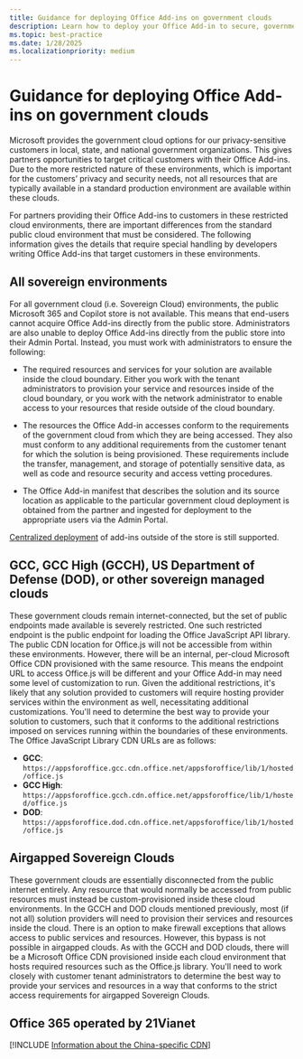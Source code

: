 ```yaml
---
title: Guidance for deploying Office Add-ins on government clouds
description: Learn how to deploy your Office Add-in to secure, government cloud environments
ms.topic: best-practice
ms.date: 1/28/2025
ms.localizationpriority: medium
---
```


# Guidance for deploying Office Add-ins on government clouds

Microsoft provides the government cloud options for our privacy-sensitive customers in local, state, and national government organizations. This gives partners opportunities to target critical customers with their Office Add-ins. Due to the more restricted nature of these environments, which is important for the customers’ privacy and security needs, not all resources that are typically available in a standard production environment are available within these clouds.

For partners providing their Office Add-ins to customers in these restricted cloud environments, there are important differences from the standard public cloud environment that must be considered. The following information gives the details that require special handling by developers writing Office Add-ins that target customers in these environments.

## All sovereign environments

For all government cloud (i.e. Sovereign Cloud) environments, the public Microsoft 365 and Copilot store is not available. This means that end-users cannot acquire Office Add-ins directly from the public store. Administrators are also unable to deploy Office Add-ins directly from the public store into their Admin Portal. Instead, you must work with administrators to ensure the following:

- The required resources and services for your solution are available inside the cloud boundary. Either you work with the tenant administrators to provision your service and resources inside of the cloud boundary, or you work with the network administrator to enable access to your resources that reside outside of the cloud boundary.

- The resources the Office Add-in accesses conform to the requirements of the government cloud from which they are being accessed. They also must conform to any additional requirements from the customer tenant for which the solution is being provisioned. These requirements include the transfer, management, and storage of potentially sensitive data, as well as code and resource security and access vetting procedures.

- The Office Add-in manifest that describes the solution and its source location as applicable to the particular government cloud deployment is obtained from the partner and ingested for deployment to the appropriate users via the Admin Portal.

[Centralized deployment](/microsoft-365/admin/manage/centralized-deployment-of-add-ins) of add-ins outside of the store is still supported.

## GCC, GCC High (GCCH), US Department of Defense (DOD), or other sovereign managed clouds

These government clouds remain internet-connected, but the set of public endpoints made available is severely restricted. One such restricted endpoint is the public endpoint for loading the Office JavaScript API library. The public CDN location for Office.js will not be accessible from within these environments. However, there will be an internal, per-cloud Microsoft Office CDN provisioned with the same resource. This means the endpoint URL to access Office.js will be different and your Office Add-in may need some level of customization to run. Given the additional restrictions, it's likely that any solution provided to customers will require hosting provider services within the environment as well, necessitating additional customizations. You'll need to determine the best way to provide your solution to customers, such that it conforms to the additional restrictions imposed on services running within the boundaries of these environments. The Office JavaScript Library CDN URLs are as follows:

- **GCC**: `https://appsforoffice.gcc.cdn.office.net/appsforoffice/lib/1/hosted/office.js`
- **GCC High**: `https://appsforoffice.gcch.cdn.office.net/appsforoffice/lib/1/hosted/office.js`
- **DOD**: `https://appsforoffice.dod.cdn.office.net/appsforoffice/lib/1/hosted/office.js`

## Airgapped Sovereign Clouds

These government clouds are essentially disconnected from the public internet entirely. Any resource that would normally be accessed from public resources must instead be custom-provisioned inside these cloud environments. In the GCCH and DOD clouds mentioned previously, most (if not all) solution providers will need to provision their services and resources inside the cloud. There is an option to make firewall exceptions that allows access to public services and resources. However, this bypass is not possible in airgapped clouds. As with the GCCH and DOD clouds, there will be a Microsoft Office CDN provisioned inside each cloud environment that hosts required resources such as the Office.js library. You'll need to work closely with customer tenant administrators to determine the best way to provide your services and resources in a way that conforms to the strict access requirements for airgapped Sovereign Clouds.

## Office 365 operated by 21Vianet

[!INCLUDE [Information about the China-specific CDN](../includes/21Vianet-CDN.md)]
